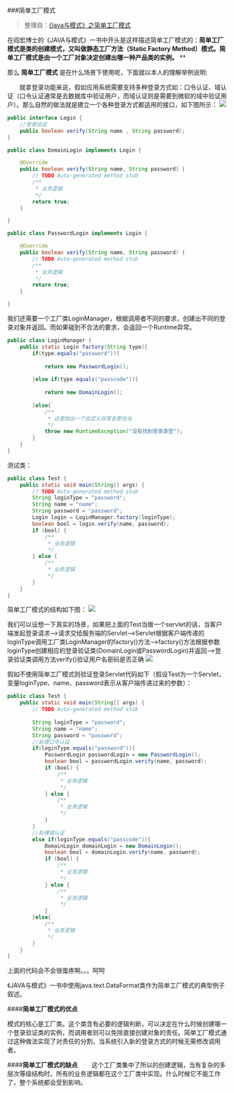 ###简单工厂模式
>整理自：[《java与模式》之简单工厂模式](http://www.cnblogs.com/java-my-life/archive/2012/03/22/2412308.html)

在阎宏博士的《JAVA与模式》一书中开头是这样描述简单工厂模式的：**简单工厂模式是类的创建模式，又叫做静态工厂方法（Static Factory Method）模式。简单工厂模式是由一个工厂对象决定创建出哪一种产品类的实例。** **

那么 **简单工厂模式** 是在什么场景下使用呢，下面就以本人的理解举例说明:

　　就拿登录功能来说，假如应用系统需要支持多种登录方式如：口令认证、域认证（口令认证通常是去数据库中验证用户，而域认证则是需要到微软的域中验证用户）。那么自然的做法就是建立一个各种登录方式都适用的接口，如下图所示：
![](http://imglf1.nosdn.127.net/img/SU9HaFdjTlNlVmJ1eXNnaVlDM0cvampnVVFWTVM1bEVUdDhHbVg3eVp1TUdpTkFCLy9pUnlRPT0.png?imageView&thumbnail=500x0&quality=96&stripmeta=0&type=jpg)

```java
public interface Login {
    //登录验证
    public boolean verify(String name , String password);
}
```
```java
public class DomainLogin implements Login {

    @Override
    public boolean verify(String name, String password) {
        // TODO Auto-generated method stub
        /**
         * 业务逻辑
         */
        return true;
    }

}
```
```java
public class PasswordLogin implements Login {

    @Override
    public boolean verify(String name, String password) {
        // TODO Auto-generated method stub
        /**
         * 业务逻辑
         */
        return true;
    }

}
```

我们还需要一个工厂类LoginManager，根据调用者不同的要求，创建出不同的登录对象并返回。而如果碰到不合法的要求，会返回一个Runtime异常。

```java
public class LoginManager {
    public static Login factory(String type){
        if(type.equals("password")){
            
            return new PasswordLogin();
            
        }else if(type.equals("passcode")){
            
            return new DomainLogin();
            
        }else{
            /**
             * 这里抛出一个自定义异常会更恰当
             */
            throw new RuntimeException("没有找到登录类型");
        }
    }
}
```
测试类：
```java
public class Test {
    public static void main(String[] args) {
        // TODO Auto-generated method stub
        String loginType = "password";
        String name = "name";
        String password = "password";
        Login login = LoginManager.factory(loginType);
        boolean bool = login.verify(name, password);
        if (bool) {
            /**
             * 业务逻辑
             */
        } else {
            /**
             * 业务逻辑
             */
        }
    }
}
```
简单工厂模式的结构如下图：
![](http://imglf1.nosdn.127.net/img/SU9HaFdjTlNlVmJ1eXNnaVlDM0cvc0s1VzNYMXhZd2dSSnlLK1lHTEhXSDNWOGQ3ekFSTVBBPT0.png?imageView&thumbnail=500x0&quality=96&stripmeta=0&type=jpg)

我们可以设想一下真实的场景，如果把上面的Test当做一个servlet的话，当客户端发起登录请求——>请求交给服务端的Servlet——>Servlet根据客户端传递的loginType调用工厂类LoginManager的factory()方法——>factory()方法根据参数loginType创建相应的登录验证类(DomainLogin或PasswordLogin)并返回——>登录验证类调用方法verify()验证用户名密码是否正确
![](http://imglf.nosdn.127.net/img/SU9HaFdjTlNlVmJ1eXNnaVlDM0cvcXA0WS83cW9tTHFjQ1BXNmJjYy9YdDY3cVIzQUZLUmdBPT0.png?imageView&thumbnail=500x0&quality=96&stripmeta=0&type=jpg)

假如不使用简单工厂模式则验证登录Servlet代码如下（假设Test为一个Servlet，变量loginType、name、password表示从客户端传递过来的参数）：

```java
public class Test {
    public static void main(String[] args) {
        // TODO Auto-generated method stub
        
        String loginType = "password";
        String name = "name";
        String password = "password";
        //处理口令认证
        if(loginType.equals("password")){
            PasswordLogin passwordLogin = new PasswordLogin();
            boolean bool = passwordLogin.verify(name, password);
            if (bool) {
                /**
                 * 业务逻辑
                 */
            } else {
                /**
                 * 业务逻辑
                 */
            }
        }
        //处理域认证
        else if(loginType.equals("passcode")){
            DomainLogin domainLogin = new DomainLogin();
            boolean bool = domainLogin.verify(name, password);
            if (bool) {
                /**
                 * 业务逻辑
                 */
            } else {
                /**
                 * 业务逻辑
                 */
            }    
        }else{
            /**
             * 业务逻辑
             */
        }
    }
}
```

上面的代码会不会很蛋疼啊。。。呵呵

《JAVA与模式》一书中使用java.text.DataFormat类作为简单工厂模式的典型例子叙述。

####**简单工厂模式的优点**

模式的核心是工厂类。这个类含有必要的逻辑判断，可以决定在什么时候创建哪一个登录验证类的实例，而调用者则可以免除直接创建对象的责任。简单工厂模式通过这种做法实现了对责任的分割，当系统引入新的登录方式的时候无需修改调用者。

####**简单工厂模式的缺点**
　　这个工厂类集中了所以的创建逻辑，当有复杂的多层次等级结构时，所有的业务逻辑都在这个工厂类中实现。什么时候它不能工作了，整个系统都会受到影响。

